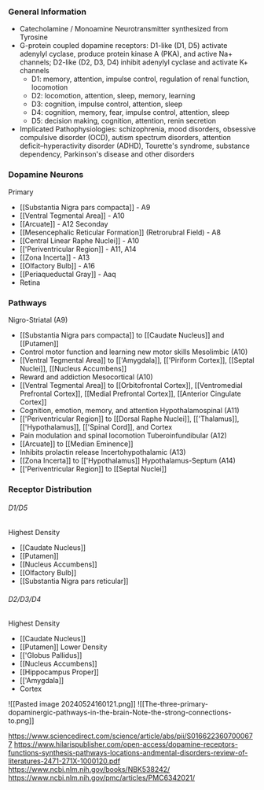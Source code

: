 ### General Information
- Catecholamine / Monoamine Neurotransmitter synthesized from Tyrosine
- G-protein coupled dopamine receptors: D1-like (D1, D5) activate adenylyl cyclase, produce protein kinase A (PKA), and active Na+ channels; D2-like (D2, D3, D4) inhibit adenylyl cyclase and activate K+ channels
	- D1: memory, attention, impulse control, regulation of renal function, locomotion
	- D2: locomotion, attention, sleep, memory, learning
	- D3: cognition, impulse control, attention, sleep
	- D4: cognition, memory, fear, impulse control, attention, sleep
	- D5: decision making, cognition, attention, renin secretion
- Implicated Pathophysiologies: schizophrenia, mood disorders, obsessive compulsive disorder (OCD), autism spectrum disorders, attention deficit–hyperactivity disorder (ADHD), Tourette's syndrome, substance dependency, Parkinson's disease and other disorders
### Dopamine Neurons
Primary
- [[Substantia Nigra pars compacta]] - A9
- [[Ventral Tegmental Area]] - A10 
- [[Arcuate]] - A12
Seconday
- [[Mesencephalic Reticular Formation]] (Retrorubral Field) - A8
- [[Central Linear Raphe Nuclei]] - A10
- [['Periventricular Region]] - A11, A14
- [[Zona Incerta]] - A13
- [[Olfactory Bulb]] - A16
- [[Periaqueductal Gray]] - Aaq
- Retina
### Pathways
Nigro-Striatal (A9)
- [[Substantia Nigra pars compacta]] to [[Caudate Nucleus]] and [[Putamen]]
- Control motor function and learning new motor skills
Mesolimbic (A10)
- [[Ventral Tegmental Area]] to [['Amygdala]], [['Piriform Cortex]], [[Septal Nuclei]], [[Nucleus Accumbens]]
- Reward and addiction
Mesocortical (A10)
- [[Ventral Tegmental Area]] to [[Orbitofrontal Cortex]], [[Ventromedial Prefrontal Cortex]], [[Medial Prefrontal Cortex]], [[Anterior Cingulate Cortex]]
- Cognition, emotion, memory, and attention
Hypothalamospinal (A11)
- [['Periventricular Region]] to [[Dorsal Raphe Nuclei]], [['Thalamus]], [['Hypothalamus]], [['Spinal Cord]], and Cortex
- Pain modulation and spinal locomotion
Tuberoinfundibular (A12)
- [[Arcuate]] to [[Median Eminence]] 
- Inhibits prolactin release
Incertohypothalamic (A13)
- [[Zona Incerta]] to [['Hypothalamus]]
Hypothalamus-Septum (A14)
- [['Periventricular Region]] to [[Septal Nuclei]]
### Receptor Distribution
###### D1/D5
Highest Density
- [[Caudate Nucleus]]
- [[Putamen]]
- [[Nucleus Accumbens]]
- [[Olfactory Bulb]]
- [[Substantia Nigra pars reticular]]
###### D2/D3/D4
Highest Density
- [[Caudate Nucleus]]
- [[Putamen]]
Lower Density
- [['Globus Pallidus]]
- [[Nucleus Accumbens]]
- [[Hippocampus Proper]]
- [['Amygdala]]
- Cortex

![[Pasted image 20240524160121.png]]
![[The-three-primary-dopaminergic-pathways-in-the-brain-Note-the-strong-connections-to.png]]

https://www.sciencedirect.com/science/article/abs/pii/S0166223607000677
https://www.hilarispublisher.com/open-access/dopamine-receptors-functions-synthesis-pathways-locations-andmental-disorders-review-of-literatures-2471-271X-1000120.pdf
https://www.ncbi.nlm.nih.gov/books/NBK538242/
https://www.ncbi.nlm.nih.gov/pmc/articles/PMC6342021/
